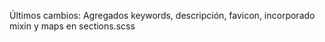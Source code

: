 Últimos cambios: Agregados keywords, descripción, favicon, incorporado mixin y maps en sections.scss